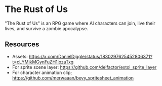 # The Rust of Us

"The Rust of Us" is an RPG game where AI characters can join, live their lives, and survive a zombie apocalypse.

## Resources

- Assets: https://x.com/DanielDiggle/status/1830297625452806371?t=cLYMikMGynFuZH1lozaTxg
- For sprite scene layer: https://github.com/deifactor/extol_sprite_layer
- For character animation clip; https://github.com/merwaaan/bevy_spritesheet_animation
